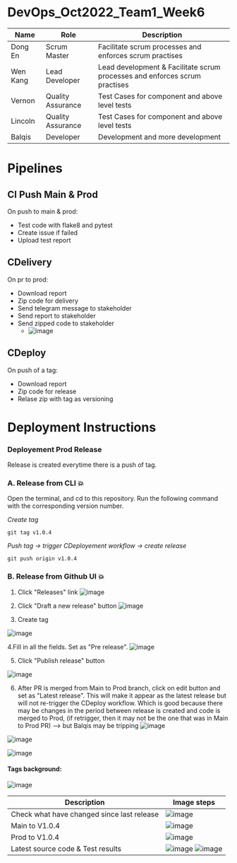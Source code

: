 # DevOps_Oct2022_Team1_Week6
| Name | Role | Description |
|---|---|---|
Dong En | Scrum Master | Facilitate scrum processes and enforces scrum practises
Wen Kang | Lead Developer | Lead development & Facilitate scrum processes and enforces scrum practises
Vernon | Quality Assurance | Test Cases for component and above level tests
Lincoln | Quality Assurance | Test Cases for component and above level tests
Balqis | Developer | Development and more development

# Pipelines
## CI Push Main & Prod
On push to main & prod:
- Test code with flake8 and pytest
- Create issue if failed
- Upload test report

## CDelivery
On pr to prod:
- Download report
- Zip code for delivery
- Send telegram message to stakeholder
- Send report to stakeholder
- Send zipped code to stakeholder
  - ![image](https://user-images.githubusercontent.com/73124349/205447665-551a43d7-72a8-43bf-8b6f-b61659662e6f.png)

## CDeploy
On push of a tag:
- Download report
- Zip code for release
- Relase zip with tag as versioning

# Deployment Instructions
### Deployement Prod Release
Release is created everytime there is a push of tag. 

### A. Release from CLI 💥
Open the terminal, and cd to this repository. Run the following command with the corresponding version number. 

_Create tag_
```console
git tag v1.0.4

```

_Push tag -> trigger CDeployement workflow -> create release_
```console
git push origin v1.0.4

```

### B. Release from Github UI 💥

1. Click "Releases" link
![image](https://user-images.githubusercontent.com/72959939/205445842-38072d72-dfa7-4213-a855-417751e1f2e1.png)

2. Click "Draft a new release" button
![image](https://user-images.githubusercontent.com/72959939/205445877-67100dcc-063d-4574-b997-9f090dde29ba.png)

3. Create tag

![image](https://user-images.githubusercontent.com/72959939/205445770-0a5afb7b-d412-4c37-aa29-a64324d6f687.png)

4.Fill in all the fields. Set as "Pre release".
![image](https://user-images.githubusercontent.com/72959939/205446049-5c27d468-58e9-464e-885f-631da169fd61.png)

5. Click "Publish release" button

![image](https://user-images.githubusercontent.com/72959939/205446181-2055e200-dec6-416a-a450-1f4bc1cec9dc.png)


6. After PR is merged from Main to Prod branch, click on edit button and set as "Latest release". This will make it appear as the latest release but will not re-trigger the CDeploy workflow. Which is good because there may be changes in the period between release is created and code is merged to Prod, (if retrigger, then it may not be the one that was in Main to Prod PR) --> but Balqis may be tripping
![image](https://user-images.githubusercontent.com/72959939/205446486-552a8262-9ad0-4b08-a30e-29b5ebb89764.png)

![image](https://user-images.githubusercontent.com/72959939/205446498-581308ce-d65f-4d26-81f7-353b01353f96.png)

![image](https://user-images.githubusercontent.com/72959939/205446609-29bd24ad-a40b-4fbc-8423-1ec52f22ff65.png)




#### Tags background:
![image](https://user-images.githubusercontent.com/72959939/205435547-3602221f-3bce-4d77-b283-c5b946b29171.png)

| Description | Image steps |
|---|---|
| Check what have changed since last release | ![image](https://user-images.githubusercontent.com/72959939/205435668-e5f144b5-3025-4ccc-8044-3fd2a6e80783.png)
| Main to V1.0.4 | ![image](https://user-images.githubusercontent.com/72959939/205435695-4839b7df-76bb-44e7-9bda-4b3556397f66.png)
| Prod to V1.0.4 | ![image](https://user-images.githubusercontent.com/72959939/205435713-6bd20832-d326-4bb3-a646-598c40958f03.png)
| Latest source code & Test results | ![image](https://user-images.githubusercontent.com/72959939/205436058-c0777a77-4d1e-4555-9f6e-a8442c7b1dd5.png) ![image](https://user-images.githubusercontent.com/72959939/205436086-377ce87b-308e-445d-b5a0-6108c2703787.png)




